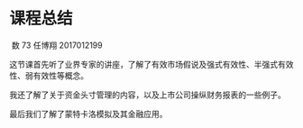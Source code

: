 # 									课程总结

​																	数 73  任博翔    2017012199

这节课首先听了业界专家的讲座，了解了有效市场假说及强式有效性、半强式有效性、弱有效性等概念。

我还了解了关于资金头寸管理的内容，以及上市公司操纵财务报表的一些例子。

最后我们了解了蒙特卡洛模拟及其金融应用。